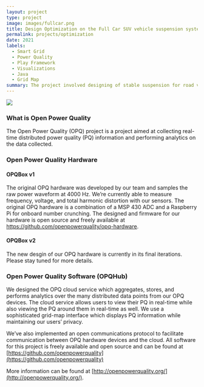 ```yaml
---
layout: project
type: project
image: images/fullcar.png
title: Design Optimization on the Full Car SUV vehicle suspension system to maximize riders comfort against road vibrations using Genetic Algorithm, Simulated Annealing and Particle Swarm Optimization.
permalink: projects/optimization
date: 2021
labels:
  - Smart Grid
  - Power Quality
  - Play Framework
  - Visualizations
  - Java
  - Grid Map
summary: The project involved designing of stable suspension for road vibrations by optimizing a 12 variable Spring-Mass-Damper Laplace transformed design space achieving a maximum accuracy of 86% & 90 MiB usage for SA algorithm.
---
```


<img class="ui image" src="{{ site.baseurl }}/images/fullcar.png">

### What is Open Power Quality

The Open Power Quality (OPQ) project is a project aimed at collecting real-time distributed power quality (PQ)
information and performing analytics on the data collected.

### Open Power Quality Hardware

#### OPQBox v1

The original OPQ hardware was developed by our team and samples the raw power waveform at 4000 Hz.
We’re currently able to measure frequency, voltage, and total harmonic distortion with our sensors.
The original OPQ hardware is a combination of a MSP 430 ADC and a Raspberry Pi for onboard number crunching.
The designed and firmware for our hardware is open source and freely available at
 https://github.com/openpowerquality/opq-hardware.

#### OPQBox v2

The new desgin of our OPQ hardware is currently in its final iterations. Please stay tuned for more details.

### Open Power Quality Software (OPQHub)

We designed the OPQ cloud service which aggregates, stores, and performs analytics over the many distributed data points
 from our OPQ devices. The cloud service allows users to view their PQ in real-time while also viewing the PQ around
 them in real-time as well. We use a sophisticated grid-map interface which displays PQ information while maintaining
 our users’ privacy.

We’ve also implemented an open communications protocol to facilitate communication between OPQ hardware devices and the
cloud. All software for this project is freely available and open source and can be found at
 [https://github.com/openpowerquality](https://github.com/openpowerquality)

More information can be found at [http://openpowerquality.org/](http://openpowerquality.org/).
